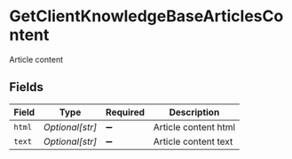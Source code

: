 # GetClientKnowledgeBaseArticlesContent

Article content


## Fields

| Field                | Type                 | Required             | Description          |
| -------------------- | -------------------- | -------------------- | -------------------- |
| `html`               | *Optional[str]*      | :heavy_minus_sign:   | Article content html |
| `text`               | *Optional[str]*      | :heavy_minus_sign:   | Article content text |